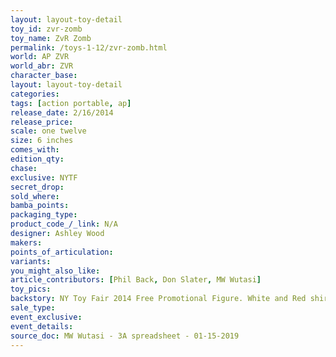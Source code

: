 ```yaml
---
layout: layout-toy-detail 
toy_id: zvr-zomb
toy_name: ZvR Zomb
permalink: /toys-1-12/zvr-zomb.html
world: AP ZVR
world_abr: ZVR
character_base: 
layout: layout-toy-detail
categories: 
tags: [action portable, ap] 
release_date: 2/16/2014
release_price: 
scale: one twelve
size: 6 inches
comes_with: 
edition_qty: 
chase: 
exclusive: NYTF
secret_drop: 
sold_where: 
bamba_points: 
packaging_type: 
product_code_/_link: N/A
designer: Ashley Wood
makers: 
points_of_articulation: 
variants: 
you_might_also_like: 
article_contributors: [Phil Back, Don Slater, MW Wutasi]
toy_pics: 
backstory: NY Toy Fair 2014 Free Promotional Figure. White and Red shirt variants
sale_type: 
event_exclusive: 
event_details: 
source_doc: MW Wutasi - 3A spreadsheet - 01-15-2019
---
```

